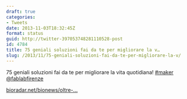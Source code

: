 ```yaml
---
draft: true
categories:
- Tweets
date: 2013-11-03T18:32:45Z
format: status
guid: http://twitter-397053748281110528-post
id: 4784
title: 75 geniali soluzioni fai da te per migliorare la v…
slug: /2013/11/75-geniali-soluzioni-fai-da-te-per-migliorare-la-v/
---
```


75 geniali soluzioni fai da te per migliorare la vita quotidiana! [#maker](http://twitter.com/search?q=%23maker) [@fablabfirenze](http://twitter.com/fablabfirenze)
  
[bioradar.net/bionews/oltre-…](http://www.bioradar.net/bionews/oltre-75-soluzioni-fai-da-te-che-renderanno-la-tua-vita-migliore/)